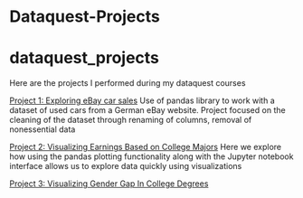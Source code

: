 # Dataquest-Projects
 
# dataquest_projects
 Here are the projects I performed during my dataquest courses

[Project 1: Exploring eBay car sales](https://github.com/Alopias1988/Dataquest-projects/blob/master/P1%20Exploring%20Ebay%20Car%20Sales/P1ebay_cars.ipynb)
Use of pandas library to work with a dataset of used cars from a German eBay website. Project focused on the cleaning of the dataset through renaming of columns, removal of nonessential data

[Project 2: Visualizing Earnings Based on College Majors](https://github.com/Alopias1988/Dataquest-projects/blob/master/P2%20Visualising%20Earnings%20Based%20on%20College%20Majors/P2Vis_earnings.ipynb)
Here we explore how using the pandas plotting functionality along with the Jupyter notebook interface allows us to explore data quickly using visualizations

[Project 3: Visualizing Gender Gap In College Degrees](https://github.com/Alopias1988/Dataquest-projects/blob/master/P3%20Visualizing%20Gender%20Gap%20In%20College%20Degrees%20/P3.ipynb)

